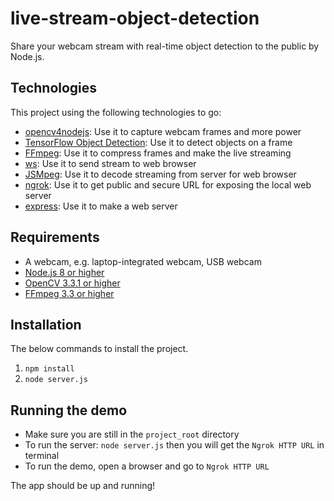 # live-stream-object-detection

Share your webcam stream with real-time object detection to the public by Node.js.

## Technologies

This project using the following technologies to go:

- [opencv4nodejs](https://github.com/justadudewhohacks/opencv4nodejs): Use it to capture webcam frames and more power
- [TensorFlow Object Detection](https://github.com/tensorflow/models/tree/master/research/object_detection): Use it to detect objects on a frame
- [FFmpeg](http://ffmpeg.org/): Use it to compress frames and make the live streaming
- [ws](https://github.com/websockets/ws): Use it to send stream to web browser
- [JSMpeg](https://jsmpeg.com/): Use it to decode streaming from server for web browser
- [ngrok](https://ngrok.com/): Use it to get public and secure URL for exposing the local web server
- [express](https://expressjs.com/): Use it to make a web server

## Requirements

- A webcam, e.g. laptop-integrated webcam, USB webcam
- [Node.js 8 or higher](https://nodejs.org/)
- [OpenCV 3.3.1 or higher](https://opencv.org/)
- [FFmpeg 3.3 or higher](https://www.ffmpeg.org/download.html)

## Installation

The below commands to install the project.

1. `npm install`
2. `node server.js`

## Running the demo

- Make sure you are still in the `project_root` directory
- To run the server: `node server.js` then you will get the `Ngrok HTTP URL` in terminal
- To run the demo, open a browser and go to `Ngrok HTTP URL`

The app should be up and running!
